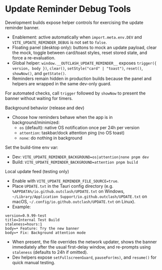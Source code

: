 # Update Reminder Debug Tools

Development builds expose helper controls for exercising the update reminder banner.

- Enablement: active automatically when `import.meta.env.DEV` and `VITE_UPDATE_REMINDER_DEBUG` is not set to `false`.
- Floating panel (desktop only): buttons to mock an update payload, clear the mock, toggle between card/toast styles, reset stored state, and force a re-evaluation.
- Global helper: `window.__OUTCLASH_UPDATE_REMINDER__` exposes `trigger({ version, body })`, `clear()`, `setStyle("card" | "toast")`, `reset()`, `showNow()`, and `getState()`.
- Reminders remain hidden in production builds because the panel and helpers are wrapped in the same dev-only guard.

For automated checks, call `trigger` followed by `showNow` to present the banner without waiting for timers.

Background behavior (release and dev)
- Choose how reminders behave when the app is in background/minimized:
  - `os` (default): native OS notification once per 24h per version
  - `attention`: taskbar/dock attention ping (no OS toast)
  - `none`: do nothing in background

Set the build-time env var:
- Dev: `VITE_UPDATE_REMINDER_BACKGROUND=os|attention|none pnpm dev`
- Build: `VITE_UPDATE_REMINDER_BACKGROUND=attention pnpm build`

Local update feed (testing only)
- Enable with `VITE_UPDATE_REMINDER_FILE_SOURCE=true`.
- Place `UPDATE.txt` in the Tauri config directory (e.g. `%APPDATA%/io.github.outclash/UPDATE.txt` on Windows, `~/Library/Application Support/io.github.outclash/UPDATE.txt` on macOS, `~/.config/io.github.outclash/UPDATE.txt` on Linux).
- Example:

```
version=0.9.99-test
title=Internal Test Build
staleness=hours:1
body=• Feature: Try the new banner
body=• Fix: Background attention mode
```

- When present, the file overrides the network updater, shows the banner immediately after the usual first-delay window, and re-prompts using `staleness` (defaults to 24h if omitted).
- Dev helpers expose `setFullscreenGuard`, `pauseFor(ms)`, and `resume()` for quick manual testing.
